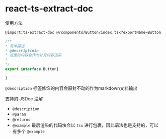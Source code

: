 # react-ts-extract-doc

使用方法

```md
@import:ts-extract-doc @/components/Button/index.tsx?exportName=Button
```

```typescript
/**
* 简单描述
* @descriptioin
* 这里的内容会作为补充内容渲染
*
*/
export interface Button{

}
```

`@description` 标签修饰的内容会原封不动的作为markdown文档输出

支持的 JSDoc 注解

- `@description`
- `@param`
- `@returns`
- `@example`  最后渲染的代码块会以 `tsx` 进行包裹，因此语法也是支持的，可以有多个 `@example`
